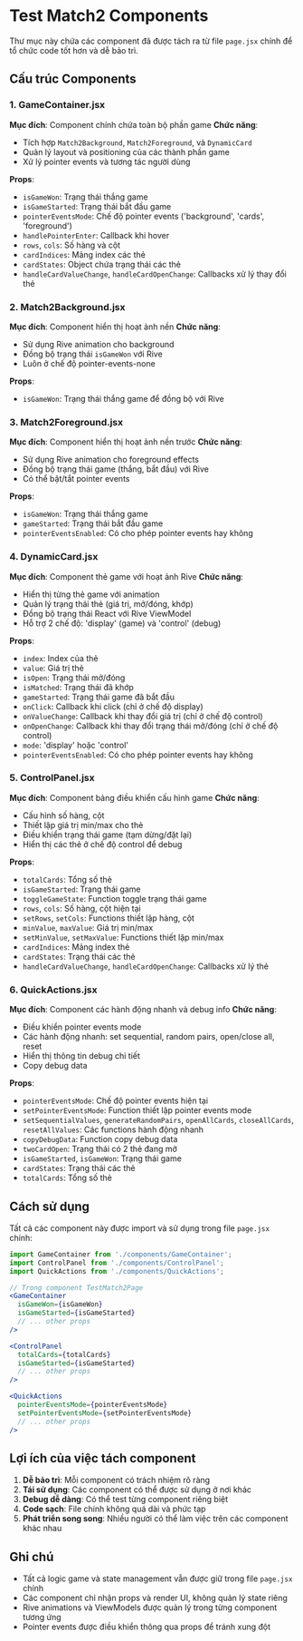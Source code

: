 # Test Match2 Components

Thư mục này chứa các component đã được tách ra từ file `page.jsx` chính để tổ chức code tốt hơn và dễ bảo trì.

## Cấu trúc Components

### 1. GameContainer.jsx
**Mục đích**: Component chính chứa toàn bộ phần game
**Chức năng**:
- Tích hợp `Match2Background`, `Match2Foreground`, và `DynamicCard`
- Quản lý layout và positioning của các thành phần game
- Xử lý pointer events và tương tác người dùng

**Props**:
- `isGameWon`: Trạng thái thắng game
- `isGameStarted`: Trạng thái bắt đầu game
- `pointerEventsMode`: Chế độ pointer events ('background', 'cards', 'foreground')
- `handlePointerEnter`: Callback khi hover
- `rows`, `cols`: Số hàng và cột
- `cardIndices`: Mảng index các thẻ
- `cardStates`: Object chứa trạng thái các thẻ
- `handleCardValueChange`, `handleCardOpenChange`: Callbacks xử lý thay đổi thẻ

### 2. Match2Background.jsx
**Mục đích**: Component hiển thị hoạt ảnh nền
**Chức năng**:
- Sử dụng Rive animation cho background
- Đồng bộ trạng thái `isGameWon` với Rive
- Luôn ở chế độ pointer-events-none

**Props**:
- `isGameWon`: Trạng thái thắng game để đồng bộ với Rive

### 3. Match2Foreground.jsx
**Mục đích**: Component hiển thị hoạt ảnh nền trước
**Chức năng**:
- Sử dụng Rive animation cho foreground effects
- Đồng bộ trạng thái game (thắng, bắt đầu) với Rive
- Có thể bật/tắt pointer events

**Props**:
- `isGameWon`: Trạng thái thắng game
- `gameStarted`: Trạng thái bắt đầu game
- `pointerEventsEnabled`: Có cho phép pointer events hay không

### 4. DynamicCard.jsx
**Mục đích**: Component thẻ game với hoạt ảnh Rive
**Chức năng**:
- Hiển thị từng thẻ game với animation
- Quản lý trạng thái thẻ (giá trị, mở/đóng, khớp)
- Đồng bộ trạng thái React với Rive ViewModel
- Hỗ trợ 2 chế độ: 'display' (game) và 'control' (debug)

**Props**:
- `index`: Index của thẻ
- `value`: Giá trị thẻ
- `isOpen`: Trạng thái mở/đóng
- `isMatched`: Trạng thái đã khớp
- `gameStarted`: Trạng thái game đã bắt đầu
- `onClick`: Callback khi click (chỉ ở chế độ display)
- `onValueChange`: Callback khi thay đổi giá trị (chỉ ở chế độ control)
- `onOpenChange`: Callback khi thay đổi trạng thái mở/đóng (chỉ ở chế độ control)
- `mode`: 'display' hoặc 'control'
- `pointerEventsEnabled`: Có cho phép pointer events hay không

### 5. ControlPanel.jsx
**Mục đích**: Component bảng điều khiển cấu hình game
**Chức năng**:
- Cấu hình số hàng, cột
- Thiết lập giá trị min/max cho thẻ
- Điều khiển trạng thái game (tạm dừng/đặt lại)
- Hiển thị các thẻ ở chế độ control để debug

**Props**:
- `totalCards`: Tổng số thẻ
- `isGameStarted`: Trạng thái game
- `toggleGameState`: Function toggle trạng thái game
- `rows`, `cols`: Số hàng, cột hiện tại
- `setRows`, `setCols`: Functions thiết lập hàng, cột
- `minValue`, `maxValue`: Giá trị min/max
- `setMinValue`, `setMaxValue`: Functions thiết lập min/max
- `cardIndices`: Mảng index thẻ
- `cardStates`: Trạng thái các thẻ
- `handleCardValueChange`, `handleCardOpenChange`: Callbacks xử lý thẻ

### 6. QuickActions.jsx
**Mục đích**: Component các hành động nhanh và debug info
**Chức năng**:
- Điều khiển pointer events mode
- Các hành động nhanh: set sequential, random pairs, open/close all, reset
- Hiển thị thông tin debug chi tiết
- Copy debug data

**Props**:
- `pointerEventsMode`: Chế độ pointer events hiện tại
- `setPointerEventsMode`: Function thiết lập pointer events mode
- `setSequentialValues`, `generateRandomPairs`, `openAllCards`, `closeAllCards`, `resetAllValues`: Các functions hành động nhanh
- `copyDebugData`: Function copy debug data
- `twoCardOpen`: Trạng thái có 2 thẻ đang mở
- `isGameStarted`, `isGameWon`: Trạng thái game
- `cardStates`: Trạng thái các thẻ
- `totalCards`: Tổng số thẻ

## Cách sử dụng

Tất cả các component này được import và sử dụng trong file `page.jsx` chính:

```jsx
import GameContainer from './components/GameContainer';
import ControlPanel from './components/ControlPanel';
import QuickActions from './components/QuickActions';

// Trong component TestMatch2Page
<GameContainer
  isGameWon={isGameWon}
  isGameStarted={isGameStarted}
  // ... other props
/>

<ControlPanel
  totalCards={totalCards}
  isGameStarted={isGameStarted}
  // ... other props
/>

<QuickActions
  pointerEventsMode={pointerEventsMode}
  setPointerEventsMode={setPointerEventsMode}
  // ... other props
/>
```

## Lợi ích của việc tách component

1. **Dễ bảo trì**: Mỗi component có trách nhiệm rõ ràng
2. **Tái sử dụng**: Các component có thể được sử dụng ở nơi khác
3. **Debug dễ dàng**: Có thể test từng component riêng biệt
4. **Code sạch**: File chính không quá dài và phức tạp
5. **Phát triển song song**: Nhiều người có thể làm việc trên các component khác nhau

## Ghi chú

- Tất cả logic game và state management vẫn được giữ trong file `page.jsx` chính
- Các component chỉ nhận props và render UI, không quản lý state riêng
- Rive animations và ViewModels được quản lý trong từng component tương ứng
- Pointer events được điều khiển thông qua props để tránh xung đột